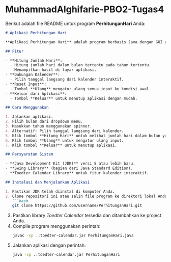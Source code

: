 # MuhammadAlghifarie-PBO2-Tugas4
Berikut adalah file README untuk program **PerhitunganHari** Anda:

```markdown
# Aplikasi Perhitungan Hari

**Aplikasi Perhitungan Hari** adalah program berbasis Java dengan GUI yang membantu pengguna menentukan jumlah hari dalam suatu bulan tertentu berdasarkan tahun yang dipilih. Aplikasi ini juga mendukung pemilihan tanggal menggunakan kalender.

## Fitur

- **Hitung Jumlah Hari**:
  - Hitung jumlah hari dalam bulan tertentu pada tahun tertentu.
  - Menampilkan hasil di layar aplikasi.
- **Dukungan Kalender**:
  - Pilih tanggal langsung dari kalender interaktif.
- **Reset Input**:
  - Tombol **Ulang** mengatur ulang semua input ke kondisi awal.
- **Keluar dari Aplikasi**:
  - Tombol **Keluar** untuk menutup aplikasi dengan mudah.

## Cara Menggunakan

1. Jalankan aplikasi.
2. Pilih bulan dari dropdown menu.
3. Masukkan tahun menggunakan spinner.
4. Alternatif: Pilih tanggal langsung dari kalender.
5. Klik tombol **Hitung Hari** untuk melihat jumlah hari dalam bulan yang dipilih.
6. Klik tombol **Ulang** untuk mengatur ulang input.
7. Klik tombol **Keluar** untuk menutup aplikasi.

## Persyaratan Sistem

- **Java Development Kit (JDK)** versi 8 atau lebih baru.
- **Swing Library** (bagian dari Java Standard Edition).
- **Toedter Calendar Library** untuk fitur kalender interaktif.

## Instalasi dan Menjalankan Aplikasi

1. Pastikan JDK telah diinstal di komputer Anda.
2. Clone repositori ini atau salin file program ke direktori lokal Anda:
   ```bash
   git clone https://github.com/username/PerhitunganHari.git
   ```
3. Pastikan library *Toedter Calendar* tersedia dan ditambahkan ke project Anda.
4. Compile program menggunakan perintah:
   ```bash
   javac -cp .:toedter-calendar.jar PerhitunganHari.java
   ```
5. Jalankan aplikasi dengan perintah:
   ```bash
   java -cp .:toedter-calendar.jar PerhitunganHari
   ```

